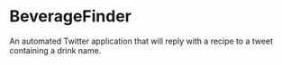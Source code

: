 # BeverageFinder
An automated Twitter application that will reply with a recipe to a tweet containing a drink name.
